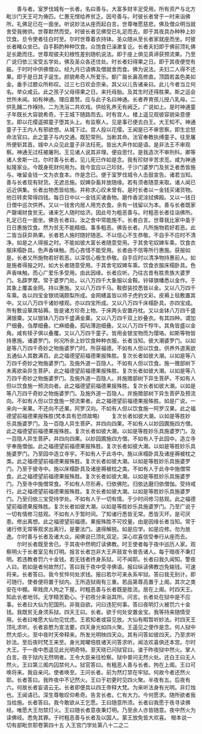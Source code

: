 <!-- { "loadSidebar": true } -->
　　善与者。室罗伐城有一长者。名曰善与。大富多财丰足受用。所有资产与北方毗沙门天王可为俦匹。仁惠无悭给养贫乏。因号善与。时彼长者曾于一时来诣佛所。礼佛足已在一面坐。听说妙法从座而起白言。世尊唯愿慈悲。佛及僧众明当就舍受我微供。世尊默然而受。时彼长者见佛受已礼足而去。即于其夜具办种种上妙饮食。旦令使者往白时至。尔时世尊着衣持钵。圣众随从至长者家就座而坐。时彼长者睹众坐已。自手斟酌种种饮食。众饱食已澡漱复讫。长者夫妇即于佛前顶礼佛足长跪而住。世尊观彼夫妇根性差别随机说法。即于座上俱见真谛获预流果。乃至广说归依三宝受五学处。佛及圣众各还住处。时长者妇得果之日。即于其夜便觉有娠。于时时中供佛僧众。经九月已请佛及僧就舍而食。佛为说法。夫妇二人得不还果。即于是日其子诞生。颜貌希奇人所爱乐。额广眉长鼻高修直。顶圆若盖色美如金。垂手过膝众所称叹。过三七日欢会宗亲。其父以儿告诸亲曰。此儿今者当立何名。举众咸云。此之孩子父母得果之日。来托母胎。及其生时还得胜果。斯之运会世所未闻。如有神通。理应嘉赞。应与此子名曰神通。长者养育孩儿授八乳母。二供乳餔二作褓持。二为洗浴二共欢戏。供给乳养无有阙乏。广说如上。是时神通童子年既长大容貌希奇。于王城下随路而去。时有宫人。楼上遥见观彼容貌染意便生。即以花缨遥掷童子堕其头上。有监察人。见是事已便去白王。大王知不。神通童子于王内人有邪欲想。从城下过。宫人投以花缨。王闻是已不审思察。即生忿怒命法官曰。此之童子与内交通。既犯常刑。当断其命。法官奉教执缚童子。往至屠所便斩其首。城中人众见此童子非法枉死。皆出大声作如是语。是非法王不审观察。神通无过枉被屠刑。王见诸人说其非理。便自思忖。是我造次不审刑科。卿等诸人舍斯一过。尔时善与长者。见儿死已作如是念。我有珍财辛苦求觅。咸为神通拟隆家业。今既身死财何用为。我今宜应以己珍财。于沙门婆罗门及贫乏者悉皆施与。唯留金钱一文为衣食本。作是念已。便于室罗伐城令人击鼓宣告。诸君当知。善与长者现有财货。无遮总施。奴婢杂畜并放随缘。若有须者随意来取。诸人闻已远近俱集。长者出物悉皆给施。并称求心叹未曾有。是时长者以一金钱买诸货物。他日转卖常得四钱。每日日中以一金钱买诸香物。磨作香泥涂拭佛殿。又以一钱日日僧中巡次供养。又以一钱舍内居人用充衣食。余有一钱留以为本。善与长者既家产罄竭财食贫无。诸来乞人随时给济。因此号为粗恶善与。时粗恶长者往诣佛所。礼足已在一面坐。佛告长者曰。汝之舍中常能施不。长者白言。世尊我比家中虽于日日惠施饮食。然为贫无不能精细。事多粗恶。佛告长者。凡所施物若好若恶。此二皆当获异熟果。长者若人施时随好随恶。不以信心不生恭敬。不自手不应时不清净。如是之人得报之时。不能如彼大富长者随意受用。于其舍宅奴婢车乘。饮食衣服床榻卧具。色声香味触。而心吝惜不能受用。长者由不信等所行惠施。获报如是。长者又所施物若好若恶。以深信心极生恭敬。自手应时以清净物持惠前人。如是施者得报之时。如大长者随意受用。于其舍宅奴婢车乘。饮食衣服床榻卧具。色声香味触。而心广爱乐多受用。由此因缘。长者应听。乃往古昔有胜贵族大婆罗门。名薜罗摩。常于婆罗门处。以八万四千大象服以金鞍。铃铎旗幡悉以金作。于其象上覆盖金网。持以惠施。又以八万四千马。鞍辔装挍悉皆以金。又以八万四千车乘。各以四宝金银琉璃颇梨所成。金网幰盖皆以师子虎豹文彩。皮褥上毯敷置其中。又以八万四千诸妙楼观。亦以四宝所成。又以八万四千床榻卧具。亦四宝成。所有敷设箪席毡褥。皆是诸方珍奇上物。于床两头安置丹枕。又以金钵八万四千盛满银粟。又以银钵八万四千盛满金粟。又以八万四千双上妙叠衣。有其四种。谓加尸细叠。刍摩细叠。纻麻细叠。孤呫薄迦细叠。又以八万四千牸牛。其角皆盛以金角。咸有犊子俱以叠覆。又以八万四千童子。皆用金银宝物而为璎珞。如斯等物皆持惠施。诸婆罗门。何况所余上妙饮食种种衣服。长者当知。彼大潮婆罗门。以如是等八万四千奇妙之物施婆罗门时。所获福德。不如有人但以饮食。供养外道离欲五通仙人其数满百。此之福德望前福德果报殊胜。复次长者如彼大潮。以如是等八万四千奇妙之物施婆罗门。及施外道一百隐人。不如有人但以饮食。施一赡部树下未离欲染异生菩萨。此之福德望前福德果报殊胜。复次长者如彼大潮。以如是等八万四千奇妙之物施婆罗门。及施外道一百隐人。并施赡部树下异生菩萨。不如有人但以饮食施一预流向者。此之福德望前福德果报殊胜。复次长者如彼大潮。以如是等八万四千奇妙之物施婆罗门。及施外道一百隐人。并施赡部树下异生菩萨及预流向。不如有人但以饮食施一预流果者。此之福德望前福德果报殊胜。如是广说。一来向一来果。不还向不还果。阿罗汉向。不如有人但以饮食施一阿罗汉果。此之福德望前福德果报殊胜(梵本具有恐烦故略)
　　复次长者如彼大潮。以如是等胜妙乐具施婆罗门。及一百隐人异生菩萨。并四向四果。不如有人以妙园圃施四方僧。此之福德望前福德果报殊胜。复次长者如彼大潮。以如是等胜妙乐具施婆罗门。及一百隐人异生菩萨。并四向四果。以妙园圃施四方僧。不如有人于此园中。造立寺宇奉施僧伽。此之福德望前福德果报殊胜。复次长者如彼大潮。以如是等胜妙乐具施婆罗门。乃至园中造立寺宇。不如有人于此寺中。施以床榻卧具及诸座褥被枕之类。此之福德望前福德果报殊胜。复次长者如彼大潮。以如是等胜妙乐具施婆罗门。乃至于彼寺中。施以床榻卧具及诸座褥被枕之类。不如有人于此寺中施僧常食。此之福德望前福德果报殊胜。复次长者如彼大潮。以如是等胜妙乐具施婆罗门。乃至寺中施僧常食。不如有人尽形寿。归依佛陀。归依达磨归依僧伽。受持戒行。此之福德望前福德果报殊胜。复次长者如彼大潮。以如是等胜妙乐具施婆罗门。乃至归依三宝受持学处。不如有人于一切有情。于少时间修习慈观。此之福德望前福德果报殊胜。复次长者如彼大潮。以如是等胜妙乐具施婆罗门。乃至广说于一切有情修习慈观。不如有人于暂时间。了知诸行悉皆无常。悉皆灭坏。是可厌患。修出离想。此之福德望前福德。果报殊胜不可挍量。由是因缘长者当知。常于诸行修无常等观求出离行。是要法门。速得解脱。如是应学。如是应修。勿为放逸。尔时善与长者及诸大众。闻佛说已顶礼双足。深心欢喜信受奉行从座而去。
　　尔时长者既至舍已。于其夜中然明灯读佛教。时王使者每于夜中巡历人家。观察明火于长者室见有灯明。报言长者岂非大王声鼓宣令普告诸人。每于暗夜不秉灯明。若违教者罚六十金钱。若无钱者终身系狱。可不闻耶。长者曰我久闻知。警夜人曰。若如是者何故然灯。答曰我于夜中受寻佛语。报曰纵读佛教岂免输钱。可速将来。长者答曰。我今贫悴何处求钱。报曰若尔可来永系牢狱。答曰我无别计。即可随行。使者便将置于狱内。王所造狱阁有三重。若品第尊高置于上阁。其次之类安在中棚。卑贱庶人拘之下屋。时粗恶善与长者既是胜流。居在上阁。时四天王。知此长者地邻。无学精苦勤心。于初夜分来诣其所。问言。长者处在狱中是不应事。长者曰大仙为犯国刑。非我自欲。问曰违犯何事。答曰夜明灯火被罚六十金钱。我既贫无身须系狱。四天王曰。长者。欲于何处安置金宝。我等持来随情受用。长者曰唯愿大仙勿见忧虑。王若知者或容见放。大仙有暇暂听妙法。时四天王顶礼求听。长者哀愍为宣法要。四天身光如四火聚。王遥见之便作是念。何人狱中然大炬火。至中夜时天帝释来。所发光明映四天众。其有问答如彼四天。乃至求听妙法。至后夜时梵王来至。身光晃曜倍胜诸天问答求听。闻法欢喜俱还本宫。尔时大王。于一夜中悉遥见此光明奇特。至天晓已问狱官曰。谁于昨夜狱中然火。掌人白言。夜于狱内无然明者。王令大臣亲往检察。狱中普问无然火处。还白王曰无人然火。王曰第三阁内囚禁何人。狱官答曰。有粗恶人善与长者。拘在上阁。王曰可唤将来。我自亲问。使者唤至。王问长者。前为然灯禁在牢狱。何故今者还然火耶。长者答曰。我昨夜中不记然火。王曰于初更时见四火聚。半夜有五。后夜有六。何故长者妄语云无。长者即便具以四王帝释大梵。为来听法身有光明。非灯烛也。王闻语已。深生尊敬叹仰希奇。告言长者。仁有大力。今何愿求。随所欲者我当给施。长者答曰。我今敢欲从王乞愿。王曰随意所须。长者曰我愿于夜寻读佛经。唯愿大王勿禁灯火。王曰随长者意夜秉灯明。乃至余人亦皆随意。夜中然火为读佛经。悉免其罪。于时粗恶善与长者及以国人。蒙王放免皆大欢喜。
根本说一切有部毗奈耶卷第四十五
入王宫门学处第八十二之二
